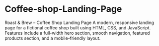 # Coffee-shop-Landing-Page
Roast &amp; Brew – Coffee Shop Landing Page A modern, responsive landing page for a fictional coffee shop built using HTML, CSS, and JavaScript. Features include a full-width hero section, smooth navigation, featured products section, and a mobile-friendly layout. 
